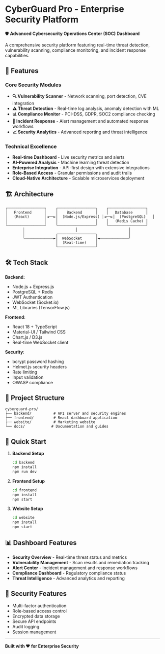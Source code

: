 # CyberGuard Pro - Enterprise Security Platform

🛡️ **Advanced Cybersecurity Operations Center (SOC) Dashboard**

A comprehensive security platform featuring real-time threat detection, vulnerability scanning, compliance monitoring, and incident response capabilities.

## 🚀 Features

### Core Security Modules
- **🔍 Vulnerability Scanner** - Network scanning, port detection, CVE integration
- **⚠️ Threat Detection** - Real-time log analysis, anomaly detection with ML
- **📊 Compliance Monitor** - PCI-DSS, GDPR, SOC2 compliance checking
- **🚨 Incident Response** - Alert management and automated response workflows
- **📈 Security Analytics** - Advanced reporting and threat intelligence

### Technical Excellence
- **Real-time Dashboard** - Live security metrics and alerts
- **AI-Powered Analysis** - Machine learning threat detection
- **Enterprise Integration** - API-first design with extensive integrations
- **Role-Based Access** - Granular permissions and audit trails
- **Cloud-Native Architecture** - Scalable microservices deployment

## 🏗️ Architecture

```
┌─────────────────┐    ┌─────────────────┐    ┌─────────────────┐
│   Frontend      │    │    Backend      │    │   Database      │
│   (React)       │◄──►│  (Node.js/Express) │◄──►│  (PostgreSQL)   │
│                 │    │                 │    │   (Redis Cache) │
└─────────────────┘    └─────────────────┘    └─────────────────┘
        │                       │                       │
        │              ┌─────────────────┐              │
        └─────────────►│  WebSocket      │◄─────────────┘
                       │  (Real-time)    │
                       └─────────────────┘
```

## 🛠️ Tech Stack

**Backend:**
- Node.js + Express.js
- PostgreSQL + Redis
- JWT Authentication
- WebSocket (Socket.io)
- ML Libraries (TensorFlow.js)

**Frontend:**
- React 18 + TypeScript
- Material-UI / Tailwind CSS
- Chart.js / D3.js
- Real-time WebSocket client

**Security:**
- bcrypt password hashing
- Helmet.js security headers
- Rate limiting
- Input validation
- OWASP compliance

## 📁 Project Structure

```
cyberguard-pro/
├── backend/          # API server and security engines
├── frontend/         # React dashboard application  
├── website/          # Marketing website
└── docs/            # Documentation and guides
```

## 🚀 Quick Start

1. **Backend Setup**
   ```bash
   cd backend
   npm install
   npm run dev
   ```

2. **Frontend Setup**
   ```bash
   cd frontend
   npm install
   npm start
   ```

3. **Website Setup**
   ```bash
   cd website
   npm install
   npm start
   ```

## 📊 Dashboard Features

- **Security Overview** - Real-time threat status and metrics
- **Vulnerability Management** - Scan results and remediation tracking
- **Alert Center** - Incident management and response workflows
- **Compliance Dashboard** - Regulatory compliance status
- **Threat Intelligence** - Advanced analytics and reporting

## 🔐 Security Features

- Multi-factor authentication
- Role-based access control
- Encrypted data storage
- Secure API endpoints
- Audit logging
- Session management

---

**Built with ❤️ for Enterprise Security**
